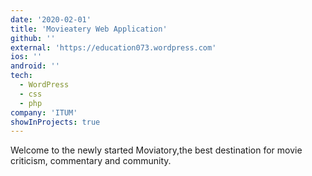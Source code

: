 ```yaml
---
date: '2020-02-01'
title: 'Movieatery Web Application'
github: ''
external: 'https://education073.wordpress.com'
ios: ''
android: ''
tech:
  - WordPress
  - css
  - php
company: 'ITUM'
showInProjects: true
---
```


Welcome to the newly started Moviatory,the best destination for movie criticism, commentary and community.
